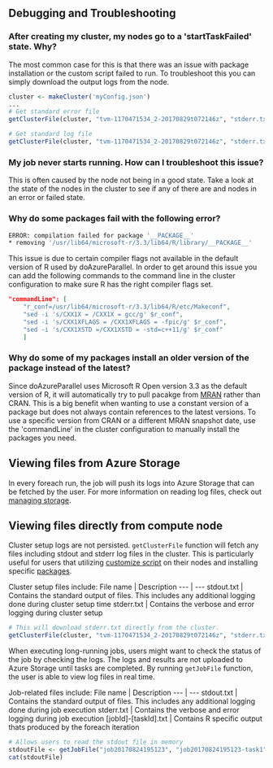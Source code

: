 ## Debugging and Troubleshooting

### After creating my cluster, my nodes go to a 'startTaskFailed' state. Why?
The most common case for this is that there was an issue with package installation or the custom script failed to run. To troubleshoot this you can simply download the output logs from the node.

```r
cluster <- makeCluster('myConfig.json')
...
# Get standard error file
getClusterFile(cluster, "tvm-1170471534_2-20170829t072146z", "stderr.txt", downloadPath = "pool-errors.txt")

# Get standard log file
getClusterFile(cluster, "tvm-1170471534_2-20170829t072146z", "stderr.txt", downloadPath = "pool-errors.txt")
```

### My job never starts running. How can I troubleshoot this issue?
This is often caused by the node not being in a good state. Take a look at the state of the nodes in the cluster to see if any of there are and nodes in an error or failed state.

### Why do some packages fail with the following error?
```sh
ERROR: compilation failed for package '__PACKAGE__'
* removing '/usr/lib64/microsoft-r/3.3/lib64/R/library/__PACKAGE__'
```

This issue is due to certain compiler flags not available in the default version of R used by doAzureParallel. In order to get around this issue you can add the following commands to the command line in the cluster configuration to make sure R has the right compiler flags set.

```json
"commandLine": [
    "r_conf=/usr/lib64/microsoft-r/3.3/lib64/R/etc/Makeconf",
    "sed -i 's/CXX1X = /CXX1X = gcc/g' $r_conf",
    "sed -i 's/CXX1XFLAGS = /CXX1XFLAGS = -fpic/g' $r_conf",
    "sed -i 's/CXX1XSTD =/CXX1XSTD = -std=c++11/g' $r_conf"
    ]
```


### Why do some of my packages install an older version of the package instead of the latest?
Since doAzureParallel uses Microsoft R Open version 3.3 as the default version of R, it will automatically try to pull pacakge from [MRAN](https://mran.microsoft.com/) rather than CRAN. This is a big benefit when wanting to use a constant version of a package but does not always contain references to the latest versions. To use a specific version from CRAN or a different MRAN snapshot date, use the 'commandLine' in the cluster configuration to manually install the packages you need.

## Viewing files from Azure Storage
In every foreach run, the job will push its logs into Azure Storage that can be fetched by the user. For more information on reading log files, check out [managing storage](./41-managing-storage-via-R.md). 

## Viewing files directly from compute node
Cluster setup logs are not persisted. `getClusterFile` function will fetch any files including stdout and stderr log files in the cluster. This is particularly useful for users that utilizing [customize script](./30-customize-cluster.md) on their nodes and installing specific [packages](./20-package-management.md).

Cluster setup files include:
File name | Description
--- | ---
stdout.txt | Contains the standard output of files. This includes any additional logging done during cluster setup time
stderr.txt | Contains the verbose and error logging during cluster setup

```R
# This will download stderr.txt directly from the cluster. 
getClusterFile(cluster, "tvm-1170471534_2-20170829t072146z", "stderr.txt", downloadPath = "pool-errors.txt")
```

When executing long-running jobs, users might want to check the status of the job by checking the logs. The logs and results are not uploaded to Azure Storage until tasks are completed. By running `getJobFile` function, the user is able to view log files in real time.

Job-related files include:
File name | Description
--- | ---
stdout.txt | Contains the standard output of files. This includes any additional logging done during job execution
stderr.txt | Contains the verbose and error logging during job execution
[jobId]-[taskId].txt | Contains R specific output thats produced by the foreach iteration

```R
# Allows users to read the stdout file in memory 
stdoutFile <- getJobFile("job20170824195123", "job20170824195123-task1", "stdout.txt")
cat(stdoutFile)
```
